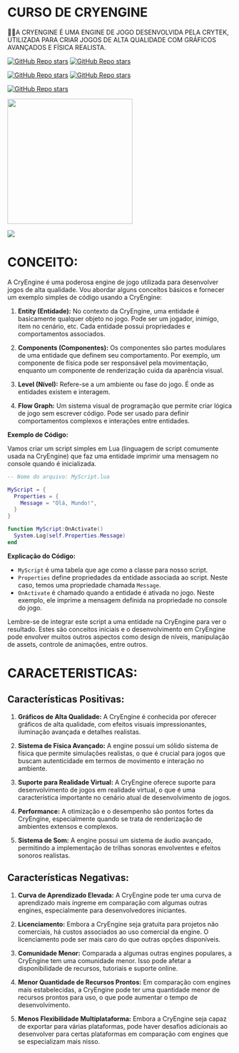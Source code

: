 # CURSO DE CRYENGINE
👨‍⚖️A CRYENGINE É UMA ENGINE DE JOGO DESENVOLVIDA PELA CRYTEK, UTILIZADA PARA CRIAR JOGOS DE ALTA QUALIDADE COM GRÁFICOS AVANÇADOS E FÍSICA REALISTA.

[![GitHub Repo stars](https://img.shields.io/badge/VILHALVA-GITHUB-03A9F4?logo=github)](https://github.com/VILHALVA) 
[![GitHub Repo stars](https://img.shields.io/badge/VEJA%20OS-VIDEOS-03A9F4?logo=youtube)](https://www.youtube.com/@vilhalva100/search?query=CRYENGINE)

[![GitHub Repo stars](https://img.shields.io/badge/VEJA-DOCUMENTAÇÃO-03A9F4?logo=google)](https://docs.cryengine.com/) 
[![GitHub Repo stars](https://img.shields.io/badge/LINGUAGEM%20DE-PROGRAMAÇÃO-03A9F4?logo=google)](https://github.com/VILHALVA/CURSO-DE-LUA)
<br>

[![GitHub Repo stars](https://img.shields.io/badge/-PLAYLIST%20DO%20YOUTUBE-blueviolet)](https://youtube.com/playlist?list=PL3rePi75166S-_KYHjd1yLxZEWyR63nzf&si=BuYErIwRn2VRr7wD)

<img src="https://static.wikia.nocookie.net/logopedia/images/c/cf/CRYENGINE_3_Logo.png/revision/latest/scale-to-width-down/250?cb=20190309071553" align="center" width="280"> <br>

![](https://i.imgur.com/waxVImv.png)

# CONCEITO:
A CryEngine é uma poderosa engine de jogo utilizada para desenvolver jogos de alta qualidade. Vou abordar alguns conceitos básicos e fornecer um exemplo simples de código usando a CryEngine:

1. **Entity (Entidade):** No contexto da CryEngine, uma entidade é basicamente qualquer objeto no jogo. Pode ser um jogador, inimigo, item no cenário, etc. Cada entidade possui propriedades e comportamentos associados.

2. **Components (Componentes):** Os componentes são partes modulares de uma entidade que definem seu comportamento. Por exemplo, um componente de física pode ser responsável pela movimentação, enquanto um componente de renderização cuida da aparência visual.

3. **Level (Nível):** Refere-se a um ambiente ou fase do jogo. É onde as entidades existem e interagem.

4. **Flow Graph:** Um sistema visual de programação que permite criar lógica de jogo sem escrever código. Pode ser usado para definir comportamentos complexos e interações entre entidades.

**Exemplo de Código:**

Vamos criar um script simples em Lua (linguagem de script comumente usada na CryEngine) que faz uma entidade imprimir uma mensagem no console quando é inicializada.

```lua
-- Nome do arquivo: MyScript.lua

MyScript = {
  Properties = {
    Message = "Olá, Mundo!",
  }
}

function MyScript:OnActivate()
  System.Log(self.Properties.Message)
end
```

**Explicação do Código:**

- `MyScript` é uma tabela que age como a classe para nosso script.
- `Properties` define propriedades da entidade associada ao script. Neste caso, temos uma propriedade chamada `Message`.
- `OnActivate` é chamado quando a entidade é ativada no jogo. Neste exemplo, ele imprime a mensagem definida na propriedade no console do jogo.

Lembre-se de integrar este script a uma entidade na CryEngine para ver o resultado. Estes são conceitos iniciais e o desenvolvimento em CryEngine pode envolver muitos outros aspectos como design de níveis, manipulação de assets, controle de animações, entre outros.

# CARACETERISTICAS:
## Características Positivas:
1. **Gráficos de Alta Qualidade:** A CryEngine é conhecida por oferecer gráficos de alta qualidade, com efeitos visuais impressionantes, iluminação avançada e detalhes realistas.

2. **Sistema de Física Avançado:** A engine possui um sólido sistema de física que permite simulações realistas, o que é crucial para jogos que buscam autenticidade em termos de movimento e interação no ambiente.

3. **Suporte para Realidade Virtual:** A CryEngine oferece suporte para desenvolvimento de jogos em realidade virtual, o que é uma característica importante no cenário atual de desenvolvimento de jogos.

4. **Performance:** A otimização e o desempenho são pontos fortes da CryEngine, especialmente quando se trata de renderização de ambientes extensos e complexos.

5. **Sistema de Som:** A engine possui um sistema de áudio avançado, permitindo a implementação de trilhas sonoras envolventes e efeitos sonoros realistas.

## Características Negativas:
1. **Curva de Aprendizado Elevada:** A CryEngine pode ter uma curva de aprendizado mais íngreme em comparação com algumas outras engines, especialmente para desenvolvedores iniciantes.

2. **Licenciamento:** Embora a CryEngine seja gratuita para projetos não comerciais, há custos associados ao uso comercial da engine. O licenciamento pode ser mais caro do que outras opções disponíveis.

3. **Comunidade Menor:** Comparada a algumas outras engines populares, a CryEngine tem uma comunidade menor. Isso pode afetar a disponibilidade de recursos, tutoriais e suporte online.

4. **Menor Quantidade de Recursos Prontos:** Em comparação com engines mais estabelecidas, a CryEngine pode ter uma quantidade menor de recursos prontos para uso, o que pode aumentar o tempo de desenvolvimento.

5. **Menos Flexibilidade Multiplataforma:** Embora a CryEngine seja capaz de exportar para várias plataformas, pode haver desafios adicionais ao desenvolver para certas plataformas em comparação com engines que se especializam mais nisso.

